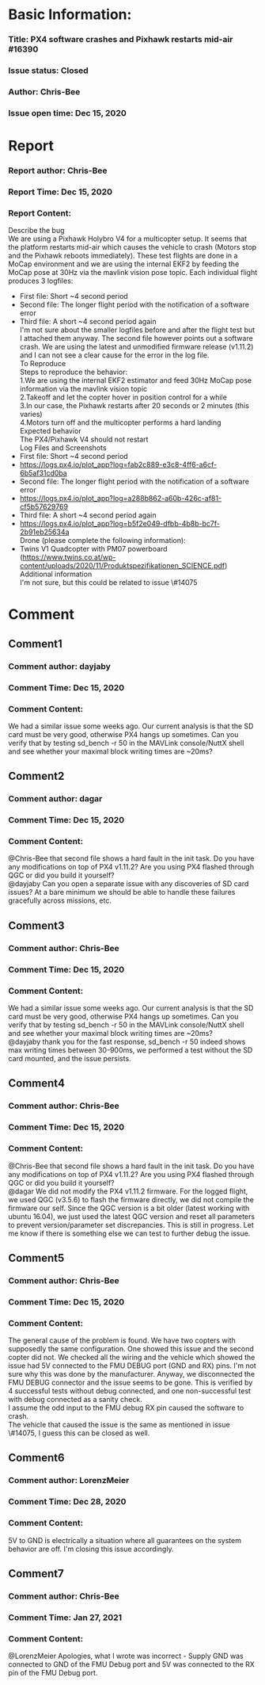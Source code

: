 # Basic Information:
### Title:  PX4 software crashes and Pixhawk restarts mid-air #16390 
### Issue status: Closed
### Author: Chris-Bee
### Issue open time: Dec 15, 2020
# Report
### Report author: Chris-Bee
### Report Time: Dec 15, 2020
### Report Content:   
Describe the bug    
We are using a Pixhawk Holybro V4 for a multicopter setup. It seems that the platform restarts mid-air which causes the vehicle to crash (Motors stop and the Pixhawk reboots immediately). These test flights are done in a MoCap environment and we are using the internal EKF2 by feeding the MoCap pose at 30Hz via the mavlink vision pose topic. Each individual flight produces 3 logfiles:  
- First file: Short ~4 second period  
- Second file: The longer flight period with the notification of a software error  
- Third file: A short ~4 second period again  
I'm not sure about the smaller logfiles before and after the flight test but I attached them anyway. The second file however points out a software crash. We are using the latest and unmodified firmware release (v1.11.2) and I can not see a clear cause for the error in the log file.  
To Reproduce    
Steps to reproduce the behavior:  
1.We are using the internal EKF2 estimator and feed 30Hz MoCap pose information via the mavlink vision topic  
2.Takeoff and let the copter hover in position control for a while  
3.In our case, the Pixhawk restarts after 20 seconds or 2 minutes (this varies)  
4.Motors turn off and the multicopter performs a hard landing  
Expected behavior    
The PX4/Pixhawk V4 should not restart  
Log Files and Screenshots  
- First file: Short ~4 second period    
- https://logs.px4.io/plot_app?log=fab2c889-e3c8-4ff6-a6cf-6b5af31cd0ba    
- Second file: The longer flight period with the notification of a software error    
- https://logs.px4.io/plot_app?log=a288b862-a60b-426c-af81-cf5b57629769    
- Third file: A short ~4 second period again    
- https://logs.px4.io/plot_app?log=b5f2e049-dfbb-4b8b-bc7f-2b91eb25634a    
Drone (please complete the following information):  
- Twins V1 Quadcopter with PM07 powerboard (https://www.twins.co.at/wp-content/uploads/2020/11/Produktspezifikationen_SCIENCE.pdf)  
Additional information    
I'm not sure, but this could be related to issue \\\#14075  

# Comment
## Comment1
### Comment author: dayjaby
### Comment Time: Dec 15, 2020
### Comment Content:   
We had a similar issue some weeks ago. Our current analysis is that the SD card must be very good, otherwise PX4 hangs up sometimes. Can you verify that by testing sd_bench -r 50 in the MAVLink console/NuttX shell and see whether your maximal block writing times are ~20ms?  

## Comment2
### Comment author: dagar
### Comment Time: Dec 15, 2020
### Comment Content:   
@Chris-Bee that second file shows a hard fault in the init task. Do you have any modifications on top of PX4 v1.11.2? Are you using PX4 flashed through QGC or did you build it yourself?  
@dayjaby Can you open a separate issue with any discoveries of SD card issues? At a bare minimum we should be able to handle these failures gracefully across missions, etc.  

## Comment3
### Comment author: Chris-Bee
### Comment Time: Dec 15, 2020
### Comment Content:   
    
We had a similar issue some weeks ago. Our current analysis is that the SD card must be very good, otherwise PX4 hangs up sometimes. Can you verify that by testing sd_bench -r 50 in the MAVLink console/NuttX shell and see whether your maximal block writing times are ~20ms?    
@dayjaby thank you for the fast response, sd_bench -r 50 indeed shows max writing times between 30-900ms, we performed a test without the SD card mounted, and the issue persists.  

## Comment4
### Comment author: Chris-Bee
### Comment Time: Dec 15, 2020
### Comment Content:   
    
@Chris-Bee that second file shows a hard fault in the init task. Do you have any modifications on top of PX4 v1.11.2? Are you using PX4 flashed through QGC or did you build it yourself?    
@dagar We did not modify the PX4 v1.11.2 firmware. For the logged flight, we used QGC (v3.5.6) to flash the firmware directly, we did not compile the firmware our self. Since the QGC version is a bit older (latest working with ubuntu 16.04), we just used the latest QGC version and reset all parameters to prevent version/parameter set discrepancies. This is still in progress. Let me know if there is something else we can test to further debug the issue.  

## Comment5
### Comment author: Chris-Bee
### Comment Time: Dec 15, 2020
### Comment Content:   
The general cause of the problem is found. We have two copters with supposedly the same configuration. One showed this issue and the second copter did not. We checked all the wiring and the vehicle which showed the issue had 5V connected to the FMU DEBUG port (GND and RX) pins. I'm not sure why this was done by the manufacturer. Anyway, we disconnected the FMU DEBUG connector and the issue seems to be gone. This is verified by 4 successful tests without debug connected, and one non-successful test with debug connected as a sanity check.  
I assume the odd input to the FMU debug RX pin caused the software to crash.  
The vehicle that caused the issue is the same as mentioned in issue \\\#14075, I guess this can be closed as well.  

## Comment6
### Comment author: LorenzMeier
### Comment Time: Dec 28, 2020
### Comment Content:   
5V to GND is electrically a situation where all guarantees on the system behavior are off. I'm closing this issue accordingly.  

## Comment7
### Comment author: Chris-Bee
### Comment Time: Jan 27, 2021
### Comment Content:   
@LorenzMeier Apologies, what I wrote was incorrect - Supply GND was connected to GND of the FMU Debug port and 5V was connected to the RX pin of the FMU Debug port.  
